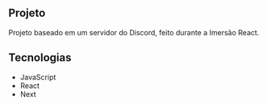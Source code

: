 ## Projeto
Projeto baseado em um servidor do Discord, feito durante a Imersão React.

## Tecnologias
- JavaScript
- React
- Next